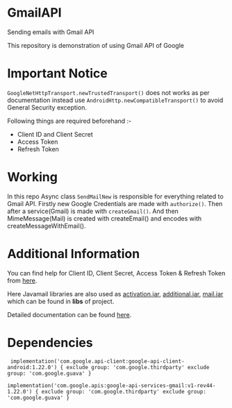# GmailAPI
Sending emails with Gmail API

This repository is demonstration of using Gmail API of Google

# Important Notice
`GoogleNetHttpTransport.newTrustedTransport()` does not works as per documentation instead use `AndroidHttp.newCompatibleTransport()` to avoid General Security exception.

Following things are required beforehand :-

- Client ID and Client Secret
- Access Token
- Refresh Token

# Working
In this repo Async class `SendMailNew` is responsible for everything related to Gmail API. Firstly new Google Credentials are made with `authorize()`. Then after a service(Gmail) is made with `createGmail()`. And then MimeMessage(Mail) is created with createEmail() and encodes with createMessageWithEmail().

# Additional Information
You can find help for Client ID, Client Secret, Access Token & Refresh Token from [here](https://github.com/PatelVatsalB21/GoogleAPITokens).

Here Javamail libraries are also used as [activation.jar](https://github.com/PatelVatsalB21/GmailAPI/blob/3096ec49825c68a413640170abb152852148c63b/app/libs/activation.jar), [additional.jar](https://github.com/PatelVatsalB21/GmailAPI/blob/3096ec49825c68a413640170abb152852148c63b/app/libs/additional.jar), [mail.jar](https://github.com/PatelVatsalB21/GmailAPI/blob/3096ec49825c68a413640170abb152852148c63b/app/libs/mail.jar) which can be found in **libs** of project.

Detailed documentation can be found [here](https://developers.google.com/gmail/api).

# Dependencies
` 
implementation('com.google.api-client:google-api-client-android:1.22.0') {
        exclude group: 'com.google.thirdparty'
        exclude group: 'com.google.guava'
    }
    `
    
`
implementation('com.google.apis:google-api-services-gmail:v1-rev44-1.22.0') {
        exclude group: 'com.google.thirdparty'
        exclude group: 'com.google.guava'
    }
    `

